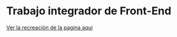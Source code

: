# Trabajo integrador de Front-End
[Ver la recreación de la pagina aqui](https://cac2022c1-fullstackjava-22033.github.io/cac-integrador-front-2022c1)